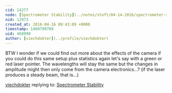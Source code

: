 ```yaml
---
cid: 14277
node: [Spectrometer Stability](../notes/stoft/04-14-2016/spectrometer-stability)
nid: 12973
created_at: 2016-04-16 09:43:09 +0000
timestamp: 1460799789
uid: 468990
author: [viechdokter](../profile/viechdokter)
---
```


BTW I wonder if we could find out more about the effects of the camera if you could do this same setup plus statistics again let's say with a green or red laser pointer. The wavelengths will stay the same but the changes in amplitude might then only come from the camera electronics...? (if the laser produces a steady beam, that is...)

[viechdokter](../profile/viechdokter) replying to: [Spectrometer Stability](../notes/stoft/04-14-2016/spectrometer-stability)

